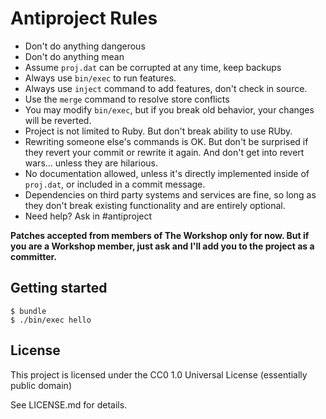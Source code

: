 # Antiproject Rules

* Don't do anything dangerous
* Don't do anything mean
* Assume `proj.dat` can be corrupted at any time, keep backups
* Always use `bin/exec` to run features.
* Always use `inject` command to add features, don't check in source.
* Use the `merge` command to resolve store conflicts
* You may modify `bin/exec`, but if you break old behavior,
your changes will be reverted.
* Project is not limited to Ruby. But don't break ability to use RUby.
* Rewriting someone else's commands is OK. But don't be surprised if they
revert your commit or rewrite it again. And don't get into revert wars...
unless they are hilarious.
* No documentation allowed, unless it's directly implemented inside of `proj.dat`,
or included in a commit message.
* Dependencies on third party systems and services are fine, so long as they
don't break existing functionality and are entirely optional.
* Need help? Ask in #antiproject

**Patches accepted from members of The Workshop only for now. But if you are a Workshop member, just ask and I'll add you to the project as a committer.**

## Getting started

```
$ bundle
$ ./bin/exec hello
```

## License

This project is licensed under the CC0 1.0 Universal License
(essentially public domain)

See LICENSE.md for details.
